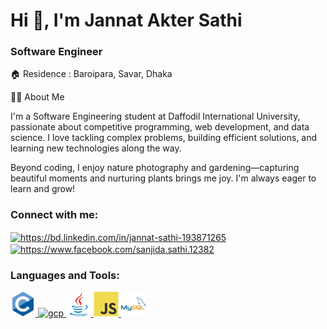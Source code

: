 <h1 align="left">Hi 👋, I'm Jannat Akter Sathi</h1>

<h3 align="left">Software Engineer</h3>

🏠 Residence : Baroipara, Savar, Dhaka

👨‍🏫 About Me

I'm a Software Engineering student at Daffodil International University, passionate about competitive programming, web development, and data science. I love tackling complex problems, building efficient solutions, and learning new technologies along the way.

Beyond coding, I enjoy nature photography and gardening—capturing beautiful moments and nurturing plants brings me joy. I'm always eager to learn and grow!

<h3 align="left">Connect with me:</h3>
<p align="left">
<a href="https://bd.linkedin.com/in/jannat-sathi-193871265" target="blank"><img align="center" src="https://raw.githubusercontent.com/rahuldkjain/github-profile-readme-generator/master/src/images/icons/Social/linked-in-alt.svg" alt="https://bd.linkedin.com/in/jannat-sathi-193871265" height="30" width="40" /></a>
<a href="https://www.facebook.com/sanjida.sathi.12382" target="blank"><img align="center" src="https://raw.githubusercontent.com/rahuldkjain/github-profile-readme-generator/master/src/images/icons/Social/facebook.svg" alt="https://www.facebook.com/sanjida.sathi.12382" height="30" width="40" /></a>
</p>

<h3 align="left">Languages and Tools:</h3>
<p align="left"> <a href="https://www.cprogramming.com/" target="_blank" rel="noreferrer"> <img src="https://raw.githubusercontent.com/devicons/devicon/master/icons/c/c-original.svg" alt="c" width="40" height="40"/> </a> <a href="https://cloud.google.com" target="_blank" rel="noreferrer"> <img src="https://www.vectorlogo.zone/logos/google_cloud/google_cloud-icon.svg" alt="gcp" width="40" height="40"/> </a> <a href="https://www.java.com" target="_blank" rel="noreferrer"> <img src="https://raw.githubusercontent.com/devicons/devicon/master/icons/java/java-original.svg" alt="java" width="40" height="40"/> </a> <a href="https://developer.mozilla.org/en-US/docs/Web/JavaScript" target="_blank" rel="noreferrer"> <img src="https://raw.githubusercontent.com/devicons/devicon/master/icons/javascript/javascript-original.svg" alt="javascript" width="40" height="40"/> </a> <a href="https://www.mysql.com/" target="_blank" rel="noreferrer"> <img src="https://raw.githubusercontent.com/devicons/devicon/master/icons/mysql/mysql-original-wordmark.svg" alt="mysql" width="40" height="40"/> </a> </p>

